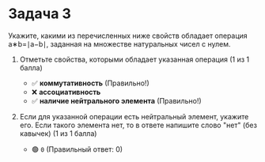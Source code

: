 # Задача 3

Укажите, какими из перечисленных ниже свойств обладает операция а∗b=∣a−b∣, заданная на множестве натуральных чисел с нулем.

1. Отметьте свойства, которыми обладает указанная операция (1 из 1 балла)
   * ✅ **коммутативность** (Правильно!)
   * ❌ **ассоциативность**
   * ✅ **наличие нейтрального элемента** (Правильно!)

   
2. Если для указанной операции есть нейтральный элемент, укажите его. Если такого элемента нет, то в ответе напишите слово "нет" (без кавычек) (1 из 1 балла)
   * 🟢 `0` (Правильный ответ: 0)
